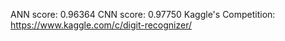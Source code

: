 ANN score: 0.96364
CNN score: 0.97750
Kaggle's Competition: https://www.kaggle.com/c/digit-recognizer/
